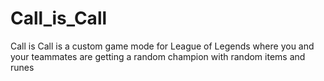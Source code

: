 # Call_is_Call
Call is Call is a custom game mode for League of Legends where you and your teammates are getting a random champion with random items and runes
